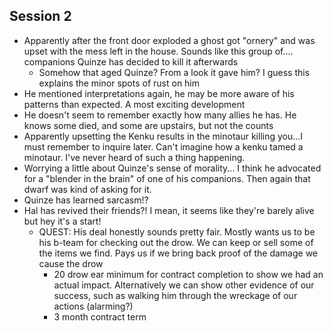 ## Session 2
* Apparently after the front door exploded a ghost got "ornery" and was upset with the mess left in the house. Sounds like this group of.... companions Quinze has decided to kill it afterwards
  * Somehow that aged Quinze? From a look it gave him? I guess this explains the minor spots of rust on him
* He mentioned interpretations again, he may be more aware of his patterns than expected. A most exciting development
* He doesn't seem to remember exactly how many allies he has. He knows some died, and some are upstairs, but not the counts
* Apparently upsetting the Kenku results in the minotaur killing you...I must remember to inquire later. Can't imagine how a kenku tamed a minotaur. I've never heard of such a thing happening.
* Worrying a little about Quinze's sense of morality... I think he advocated for a "blender in the brain" of one of his companions. Then again that dwarf was kind of asking for it.
* Quinze has learned sarcasm!?
* Hal has revived their friends?! I mean, it seems like they're barely alive but hey it's a start!
  * QUEST: His deal honestly sounds pretty fair. Mostly wants us to be his b-team for checking out the drow. We can keep or sell some of the items we find. Pays us if we bring back proof of the damage we cause the drow
    * 20 drow ear minimum for contract completion to show we had an actual impact. Alternatively we can show other evidence of our success, such as walking him through the wreckage of our actions (alarming?)
    * 3 month contract term